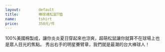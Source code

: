```yaml
---
layout:        default
title:         棒球魂松鼠T恤
name:          tshirt
price:         350元/件
---
```

100%美國棉製成，讓你炎炎夏日穿起來也涼爽，超萌松鼠讓你就算不在球場上也是眾人目光的焦點。
秀出右手的明星賽臂章，我們就是最潮的台大棒球人！
